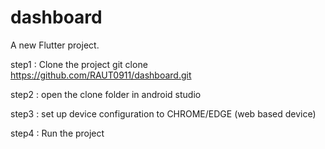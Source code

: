 # dashboard

A new Flutter project.

step1 : Clone the project
git clone https://github.com/RAUT0911/dashboard.git

step2 : open the clone folder in android studio

step3 : set up device configuration to CHROME/EDGE (web based device)

step4 : Run the project

